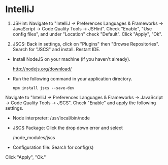 # IntelliJ

1) JSHint: Navigate to "IntelliJ -> Preferences Languages & Frameworks ->
JavaScript -> Code Quality Tools -> JSHint". Check "Enable", "Use config files",
and under "Location" check "Default". Click "Apply", "Ok".


2) JSCS: Back in settings, click on "Plugins" then "Browse Repositories". Search
for "JSCS" and install. Restart IDE.

  - Install NodeJS on your machine (if you haven't already).

    http://nodejs.org/download/

  - Run the following command in your application directory.

    `npm install jscs --save-dev`

Navigate to "IntelliJ -> Preferences Languages & Frameworks ->
JavaScript -> Code Quality Tools -> JSCS". Check "Enable" and apply the
following settings.

  - Node interpreter: /usr/local/bin/node

  - JSCS Package: Click the drop down error and select

    <project-path>/node_modules/jscs

  - Configuration file: Search for config(s)

Click "Apply", "Ok."